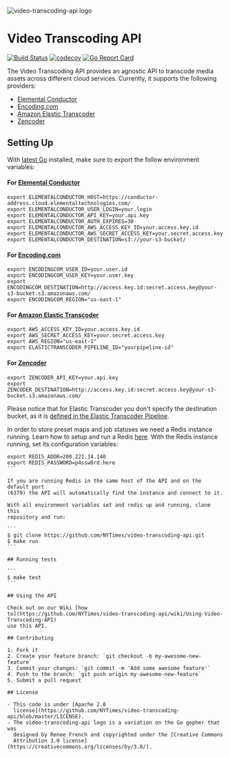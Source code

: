 
![video-transcoding-api logo](https://cloud.githubusercontent.com/assets/244265/14191217/ae825932-f764-11e5-8eb3-d070aa8f2676.png)

# Video Transcoding API

[![Build Status](https://travis-ci.org/NYTimes/video-transcoding-api.svg?branch=master)](https://travis-ci.org/NYTimes/video-transcoding-api)
[![codecov](https://codecov.io/gh/NYTimes/video-transcoding-api/branch/master/graph/badge.svg)](https://codecov.io/gh/NYTimes/video-transcoding-api)
[![Go Report Card](https://goreportcard.com/badge/github.com/NYTimes/video-transcoding-api)](https://goreportcard.com/report/github.com/NYTimes/video-transcoding-api)

The Video Transcoding API provides an agnostic API to transcode media assets
across different cloud services. Currently, it supports the following
providers:

- [Elemental Conductor](http://www.elementaltechnologies.com/products/elemental-conductor)
- [Encoding.com](http://encoding.com)
- [Amazon Elastic Transcoder](https://aws.amazon.com/elastictranscoder/)
- [Zencoder](http://zencoder.com)

## Setting Up

With [latest Go](https://golang.org/dl/) installed, make sure to export the follow
environment variables:

#### For [Elemental Conductor](http://www.elementaltechnologies.com/products/elemental-conductor)

```
export ELEMENTALCONDUCTOR_HOST=https://conductor-address.cloud.elementaltechnologies.com/
export ELEMENTALCONDUCTOR_USER_LOGIN=your.login
export ELEMENTALCONDUCTOR_API_KEY=your.api.key
export ELEMENTALCONDUCTOR_AUTH_EXPIRES=30
export ELEMENTALCONDUCTOR_AWS_ACCESS_KEY_ID=your.access.key.id
export ELEMENTALCONDUCTOR_AWS_SECRET_ACCESS_KEY=your.secret.access.key
export ELEMENTALCONDUCTOR_DESTINATION=s3://your-s3-bucket/
```

#### For [Encoding.com](http://encoding.com)

```
export ENCODINGCOM_USER_ID=your.user.id
export ENCODINGCOM_USER_KEY=your.user.key
export ENCODINGCOM_DESTINATION=http://access.key.id:secret.access.key@your-s3-bucket.s3.amazonaws.com/
export ENCODINGCOM_REGION="us-east-1"
```

#### For [Amazon Elastic Transcoder](https://aws.amazon.com/elastictranscoder/)

```
export AWS_ACCESS_KEY_ID=your.access.key.id
export AWS_SECRET_ACCESS_KEY=your.secret.access.key
export AWS_REGION="us-east-1"
export ELASTICTRANSCODER_PIPELINE_ID="yourpipeline-id"
```

#### For [Zencoder](http://zencoder.com)

```
export ZENCODER_API_KEY=your.api.key
export ZENCODER_DESTINATION=http://access.key.id:secret.access.key@your-s3-bucket.s3.amazonaws.com/
```


Please notice that for Elastic Transcoder you don't specify the destination
bucket, as it is [defined in the Elastic Transcoder
Pipeline](https://docs.aws.amazon.com/elastictranscoder/latest/developerguide/pipeline-settings.html#pipeline-settings-configure-transcoded-bucket).

In order to store preset maps and job statuses we need a Redis instance
running. Learn how to setup and run a Redis
[here](http://redis.io/topics/quickstart). With the Redis instance running, set
its configuration variables:

````
export REDIS_ADDR=200.221.14.140
export REDIS_PASSWORD=p4ssw0rd.here
```

If you are running Redis in the same host of the API and on the default port
(6379) the API will automatically find the instance and connect to it.

With all environment variables set and redis up and running, clone this
repository and run:

```
$ git clone https://github.com/NYTimes/video-transcoding-api.git
$ make run
```

## Running tests

```
$ make test
```

## Using the API

Check out on our Wiki [how
to](https://github.com/NYTimes/video-transcoding-api/wiki/Using-Video-Transcoding-API)
use this API.

## Contributing

1. Fork it
2. Create your feature branch: `git checkout -b my-awesome-new-feature`
3. Commit your changes: `git commit -m 'Add some awesome feature'`
4. Push to the branch: `git push origin my-awesome-new-feature`
5. Submit a pull request

## License

- This code is under [Apache 2.0
  license](https://github.com/NYTimes/video-transcoding-api/blob/master/LICENSE).
- The video-transcoding-api logo is a variation on the Go gopher that was
  designed by Renee French and copyrighted under the [Creative Commons
  Attribution 3.0 license](https://creativecommons.org/licenses/by/3.0/).
